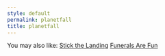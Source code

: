 ```yaml
---
style: default
permalink: planetfall
title: planetfall
---
```

You may also like:
[Stick the Landing](http://scp-wiki.net/stick-the-landing)
[Funerals Are Fun](http://scp-wiki.net/funerals-are-fun)